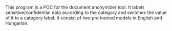 This program is a POC for the document anonymizer tool. It labels sensitive/confidential data according to the category and switches the value of it to a category label. It consist of two pre trained models in English and Hungarian.  
